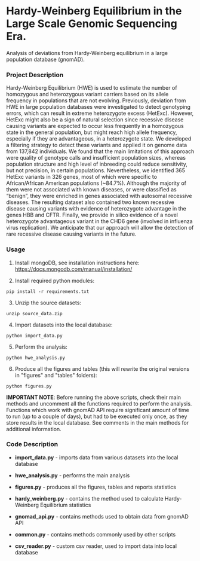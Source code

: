 # Hardy-Weinberg Equilibrium in the Large Scale Genomic Sequencing Era.
Analysis of deviations from Hardy-Weinberg equilibrium in a large population database (gnomAD).

### Project Description

Hardy-Weinberg Equilibrium (HWE) is used to estimate the number of homozygous and heterozygous variant carriers based on its allele frequency in populations that are not evolving. Previously, deviation from HWE in large population databases were investigated to detect genotyping errors, which can result in extreme heterozygote excess (HetExc). However, HetExc might also be a sign of natural selection since recessive disease causing variants are expected to occur less frequently in a homozygous state in the general population, but might reach high allele frequency, especially if they are advantageous, in a heterozygote state. We developed a filtering strategy to detect these variants and applied it on genome data from 137,842 individuals. We found that the main limitations of this approach were quality of genotype calls and insufficient population sizes, whereas population structure and high level of inbreeding could reduce  sensitivity, but not precision, in certain populations. Nevertheless, we identified 365 HetExc variants in 326 genes, most of which were specific to African/African American populations (~84.7%). Although the majority of them were not associated with known diseases, or were classified as “benign”, they were enriched in genes associated with autosomal recessive diseases. The resulting dataset also contained two known recessive disease causing variants with evidence of heterozygote advantage in the genes HBB and CFTR. Finally, we provide in silico evidence of a novel heterozygote advantageous variant in the CHD6 gene (involved in influenza virus replication). We anticipate that our approach will allow the detection of rare recessive disease causing variants in the future. 

### Usage

1) Install mongoDB, see installation instructions here:
https://docs.mongodb.com/manual/installation/

2) Install required python modules:
```
pip install -r requirements.txt
```
3) Unzip the source datasets:
```
unzip source_data.zip
```
4) Import datasets into the local database: 
```
python import_data.py
```
5) Perform the analysis:
```
python hwe_analysis.py
```
6) Produce all the figures and tables (this will rewrite the original versions in "figures" and "tables" folders):
```
python figures.py
```

**IMPORTANT NOTE**: Before running the above scripts, check their main methods and uncomment all the functions required to perform the analysis. Functions which work with gnomAD API require significant amount of time to run (up to a couple of days), but had to be executed only once, as they store results in the local database. See comments in the main methods for additional information.

### Code Description

- **import_data.py** - imports data from various datasets into the local database

- **hwe_analysis.py** - performs the main analysis

- **figures.py** - produces all the figures, tables and reports statistics

- **hardy_weinberg.py** - contains the method used to calculate Hardy-Weinberg Equilibrium statistics 

- **gnomad_api.py** - contains methods used to obtain data from gnomAD API

- **common.py** - contains methods commonly used by other scripts

- **csv_reader.py** - custom csv reader, used to import data into local database

